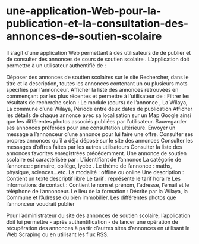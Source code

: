 # une-application-Web-pour-la-publication-et-la-consultation-des-annonces-de-soutien-scolaire
Il s’agit d'une application Web permettant à des utilisateurs de de publier et de consulter des annonces de cours  de soutien scolaire .
L’application doit permettre à un utilisateur authentifié de :

Déposer des annonces de soutien scolaires sur le site
Rechercher, dans le titre et la description, toutes les annonces contenant un ou plusieurs mots spécifiés par
l’annonceur.
Afficher la liste des annonces retrouvées en commençant par les plus récentes et permettre à l’utilisateur de :
Filtrer les résultats de recherche selon :
Le module (cours) de l’annonce ,
La Wilaya,
La commune d’une Wilaya,
Période entre deux dates de publication
Afficher les détails de chaque annonce avec sa localisation sur un Map Google ainsi que les différentes photos associés publiées par l’utilisateur.
Sauvegarder ses annonces préférées pour une consultation ultérieure.
Envoyer un message à l’annonceur d’une annonce pour lui faire une offre.
Consulter ses propres annonces qu’il a déjà déposé sur le site des annonces
Consulter les messages d’offres faites par les autres utilisateurs
Consulter la liste des annonces favorites enregistrées précédemment. 
Une annonce de soutien scolaire est caractérisée par :
L’identifiant de l’annonce
La catégorie de l’annonce : primaire, collège, lycée .
Le thème de l’annonce : maths, physique, sciences...etc.
La modalité : offline ou  online 
Une description : Contient un texte descriptif libre 
Le tarif : représente le tarif horaire 
Les informations de contact : Contient le nom et prénom, l’adresse, l’email et le téléphone de l’annonceur.
Le lieu de la formation : Décrite par la Wilaya, la Commune et l’Adresse du bien immobilier.
Les différentes photos que l’annonceur voudrait publier 

Pour l’administrateur du site des annonces de soutien scolaire,  l’application doit lui permettre - après authentification - de lancer une opération de récupération des annonces à partir d’autres sites d’annonces en utilisant le Web Scraping ou en utilisant les flux RSS.
